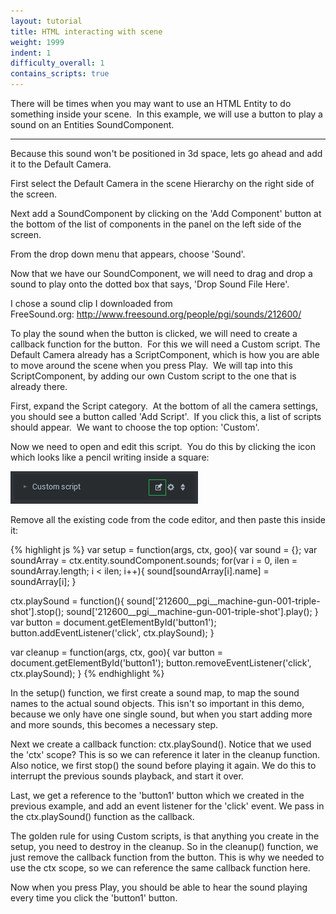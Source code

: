 ```yaml
---
layout: tutorial
title: HTML interacting with scene
weight: 1999
indent: 1
difficulty_overall: 1
contains_scripts: true
---
```

There will be times when you may want to use an HTML Entity to do something inside your scene.  In this example, we will use a button to play a sound on an Entities SoundComponent.

<hr />

Because this sound won't be positioned in 3d space, lets go ahead and add it to the Default Camera.

First select the Default Camera in the scene Hierarchy on the right side of the screen.

Next add a SoundComponent by clicking on the 'Add Component' button at the bottom of the list of components in the panel on the left side of the screen.

From the drop down menu that appears, choose 'Sound'.

Now that we have our SoundComponent, we will need to drag and drop a sound to play onto the dotted box that says, 'Drop Sound File Here'.

I chose a sound clip I downloaded from FreeSound.org: <a title="Gun Shot Sound" href="http://www.freesound.org/people/pgi/sounds/212600/" target="_blank">http://www.freesound.org/people/pgi/sounds/212600/</a>

To play the sound when the button is clicked, we will need to create a callback function for the button.  For this we will need a Custom script. The Default Camera already has a ScriptComponent, which is how you are able to move around the scene when you press Play.  We will tap into this ScriptComponent, by adding our own Custom script to the one that is already there.

First, expand the Script category.  At the bottom of all the camera settings, you should see a button called 'Add Script'.  If you click this, a list of scripts should appear.  We want to choose the top option: 'Custom'.

Now we need to open and edit this script.  You do this by clicking the icon which looks like a pencil writing inside a square:

<a href="edit-script.png"><img src="edit-script.png" /></a>

Remove all the existing code from the code editor, and then paste this inside it:

{% highlight js %}
var setup = function(args, ctx, goo){
  var sound = {};
  var soundArray = ctx.entity.soundComponent.sounds;
  for(var i = 0, ilen = soundArray.length; i < ilen; i++){
    sound[soundArray[i].name] = soundArray[i];
  }

  ctx.playSound = function(){
    sound['212600__pgi__machine-gun-001-triple-shot'].stop();
    sound['212600__pgi__machine-gun-001-triple-shot'].play();
  }
  var button = document.getElementById('button1');
  button.addEventListener('click', ctx.playSound);
}

var cleanup = function(args, ctx, goo){
  var button = document.getElementById('button1');
  button.removeEventListener('click', ctx.playSound);
}
{% endhighlight %}

In the setup() function, we first create a sound map, to map the sound names to the actual sound objects. This isn't so important in this demo, because we only have one single sound, but when you start adding more and more sounds, this becomes a necessary step.

Next we create a callback function: ctx.playSound(). Notice that we used the 'ctx' scope? This is so we can reference it later in the cleanup function. Also notice, we first stop() the sound before playing it again. We do this to interrupt the previous sounds playback, and start it over.

Last, we get a reference to the 'button1' button which we created in the previous example, and add an event listener for the 'click' event. We pass in the ctx.playSound() function as the callback.

The golden rule for using Custom scripts, is that anything you create in the setup, you need to destroy in the cleanup. So in the cleanup() function, we just remove the callback function from the button. This is why we needed to use the ctx scope, so we can reference the same callback function here.

Now when you press Play, you should be able to hear the sound playing every time you click the 'button1' button.
